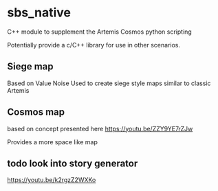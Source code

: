 # sbs_native

C++ module to supplement the Artemis Cosmos python scripting

Potentially provide a c/C++ library for use in other scenarios.


## Siege map

 Based on Value Noise
 Used to create siege style maps similar to classic Artemis


## Cosmos map

 based on concept presented here 
https://youtu.be/ZZY9YE7rZJw

Provides a more space like map

## todo look into story generator
https://youtu.be/k2rgzZ2WXKo